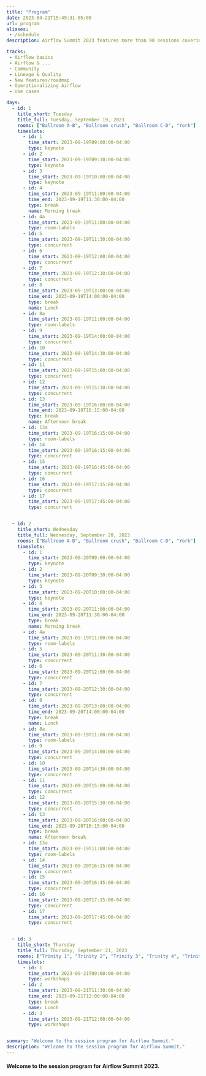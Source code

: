 ```yaml
---
title: "Program"
date: 2023-04-21T15:49:31-05:00
url: program
aliases:
 - /schedule
description: Airflow Summit 2023 features more than 90 sessions covering Airflow features, case studies, workshops and community sessions. Check it out!

tracks:
 - Airflow basics
 - Airflow & ...
 - Community
 - Lineage & Quality
 - New features/roadmap
 - Operationalizing Airflow
 - Use cases

days: 
  - id: 1
    title_short: Tuesday
    title_full: Tuesday, September 19, 2023
    rooms: ["Ballroom A-B", "Ballroom crush", "Ballroom C-D", "York"]
    timeslots: 
      - id: 1
        time_start: 2023-09-19T09:00:00-04:00
        type: keynote
      - id: 2
        time_start: 2023-09-19T09:30:00-04:00
        type: keynote
      - id: 3
        time_start: 2023-09-19T10:00:00-04:00
        type: keynote
      - id: 4
        time_start: 2023-09-19T11:00:00-04:00
        time_end: 2023-09-19T11:30:00-04:00
        type: break
        name: Morning break
      - id: 4a
        time_start: 2023-09-19T11:00:00-04:00
        type: room-labels
      - id: 5
        time_start: 2023-09-19T11:30:00-04:00
        type: concurrent
      - id: 6
        time_start: 2023-09-19T12:00:00-04:00
        type: concurrent
      - id: 7
        time_start: 2023-09-19T12:30:00-04:00
        type: concurrent
      - id: 8
        time_start: 2023-09-19T13:00:00-04:00
        time_end: 2023-09-19T14:00:00-04:00
        type: break
        name: Lunch
      - id: 8a
        time_start: 2023-09-19T11:00:00-04:00
        type: room-labels
      - id: 9
        time_start: 2023-09-19T14:00:00-04:00
        type: concurrent
      - id: 10
        time_start: 2023-09-19T14:30:00-04:00
        type: concurrent
      - id: 11
        time_start: 2023-09-19T15:00:00-04:00
        type: concurrent
      - id: 12
        time_start: 2023-09-19T15:30:00-04:00
        type: concurrent
      - id: 13
        time_start: 2023-09-19T16:00:00-04:00
        time_end: 2023-09-19T16:15:00-04:00
        type: break
        name: Afternoon break
      - id: 13a
        time_start: 2023-09-19T16:15:00-04:00
        type: room-labels
      - id: 14
        time_start: 2023-09-19T16:15:00-04:00
        type: concurrent
      - id: 15
        time_start: 2023-09-19T16:45:00-04:00
        type: concurrent
      - id: 16
        time_start: 2023-09-19T17:15:00-04:00
        type: concurrent
      - id: 17
        time_start: 2023-09-19T17:45:00-04:00
        type: concurrent


  - id: 2
    title_short: Wednesday
    title_full: Wednesday, September 20, 2023
    rooms: ["Ballroom A-B", "Ballroom crush", "Ballroom C-D", "York"]
    timeslots: 
      - id: 1
        time_start: 2023-09-20T09:00:00-04:00
        type: keynote
      - id: 2
        time_start: 2023-09-20T09:30:00-04:00
        type: keynote
      - id: 3
        time_start: 2023-09-20T10:00:00-04:00
        type: keynote
      - id: 4
        time_start: 2023-09-20T11:00:00-04:00
        time_end: 2023-09-20T11:30:00-04:00
        type: break
        name: Morning break
      - id: 4a
        time_start: 2023-09-19T11:00:00-04:00
        type: room-labels
      - id: 5
        time_start: 2023-09-20T11:30:00-04:00
        type: concurrent
      - id: 6
        time_start: 2023-09-20T12:00:00-04:00
        type: concurrent
      - id: 7
        time_start: 2023-09-20T12:30:00-04:00
        type: concurrent
      - id: 8
        time_start: 2023-09-20T13:00:00-04:00
        time_end: 2023-09-20T14:00:00-04:00
        type: break
        name: Lunch
      - id: 8a
        time_start: 2023-09-19T11:00:00-04:00
        type: room-labels
      - id: 9
        time_start: 2023-09-20T14:00:00-04:00
        type: concurrent
      - id: 10
        time_start: 2023-09-20T14:30:00-04:00
        type: concurrent
      - id: 11
        time_start: 2023-09-20T15:00:00-04:00
        type: concurrent
      - id: 12
        time_start: 2023-09-20T15:30:00-04:00
        type: concurrent
      - id: 13
        time_start: 2023-09-20T16:00:00-04:00
        time_end: 2023-09-20T16:15:00-04:00
        type: break
        name: Afternoon break
      - id: 13a
        time_start: 2023-09-19T11:00:00-04:00
        type: room-labels
      - id: 14
        time_start: 2023-09-20T16:15:00-04:00
        type: concurrent
      - id: 15
        time_start: 2023-09-20T16:45:00-04:00
        type: concurrent
      - id: 16
        time_start: 2023-09-20T17:15:00-04:00
        type: concurrent
      - id: 17
        time_start: 2023-09-20T17:45:00-04:00
        type: concurrent


  - id: 3
    title_short: Thursday
    title_full: Thursday, September 21, 2023
    rooms: ["Trinity 1", "Trinity 2", "Trinity 3", "Trinity 4", "Trinity 5"]
    timeslots: 
      - id: 1
        time_start: 2023-09-21T09:00:00-04:00
        type: workshops
      - id: 2
        time_start: 2023-09-21T11:30:00-04:00
        time_end: 2023-09-21T12:00:00-04:00
        type: break
        name: Lunch
      - id: 3
        time_start: 2023-09-21T12:00:00-04:00
        type: workshops


summary: "Welcome to the session program for Airflow Summit."
description: "Welcome to the session program for Airflow Summit."
---
```


<h4 class="mb-4">Welcome to the session program for Airflow Summit 2023. </h4>
